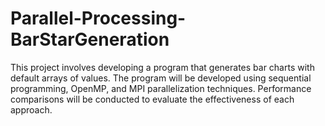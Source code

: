 # Parallel-Processing-BarStarGeneration
This project involves developing a program that generates bar charts with default arrays of values. The program will be developed using sequential programming, OpenMP, and MPI parallelization techniques. Performance comparisons will be conducted to evaluate the effectiveness of each approach. 

